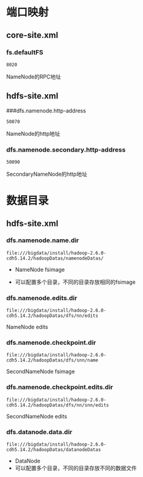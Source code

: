 # 端口映射

## core-site.xml

### fs.defaultFS

`8020`

NameNode的RPC地址  

## hdfs-site.xml

###dfs.namenode.http-address

`50070`

NameNode的http地址

### dfs.namenode.secondary.http-address  

`50090`

SecondaryNameNode的http地址  



# 数据目录

## hdfs-site.xml

### dfs.namenode.name.dir

`file:///bigdata/install/hadoop-2.6.0-cdh5.14.2/hadoopDatas/namenodeDatas/`

- NameNode fsimage

- 可以配置多个目录，不同的目录存放相同的fsimage

### dfs.namenode.edits.dir

`file:///bigdata/install/hadoop-2.6.0-cdh5.14.2/hadoopDatas/dfs/nn/edits`

NameNode edits

### dfs.namenode.checkpoint.dir

`file:///bigdata/install/hadoop-2.6.0-cdh5.14.2/hadoopDatas/dfs/snn/name`

SecondNameNode fsimage

### dfs.namenode.checkpoint.edits.dir

`file:///bigdata/install/hadoop-2.6.0-cdh5.14.2/hadoopDatas/dfs/nn/snn/edits`

SecondNameNode edits

### dfs.datanode.data.dir

`file:///bigdata/install/hadoop-2.6.0-cdh5.14.2/hadoopDatas/datanodeDatas`

- DataNode
- 可以配置多个目录，不同的目录存放不同的数据文件